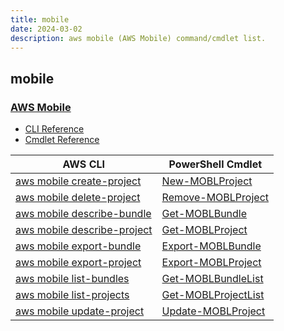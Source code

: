 ```yaml
---
title: mobile
date: 2024-03-02
description: aws mobile (AWS Mobile) command/cmdlet list.
---
```


## mobile

### [AWS Mobile](https://aws.amazon.com/amplify/)

* [CLI Reference](https://awscli.amazonaws.com/v2/documentation/api/latest/reference/mobile/index.html)
* [Cmdlet Reference](https://docs.aws.amazon.com/powershell/latest/reference/items/AWS_Mobile_cmdlets.html)

|AWS CLI|PowerShell Cmdlet|
|----|----|
|[aws mobile create-project](https://awscli.amazonaws.com/v2/documentation/api/latest/reference/mobile/create-project.html)|[New-MOBLProject](https://docs.aws.amazon.com/powershell/latest/reference/items/New-MOBLProject.html)|
|[aws mobile delete-project](https://awscli.amazonaws.com/v2/documentation/api/latest/reference/mobile/delete-project.html)|[Remove-MOBLProject](https://docs.aws.amazon.com/powershell/latest/reference/items/Remove-MOBLProject.html)|
|[aws mobile describe-bundle](https://awscli.amazonaws.com/v2/documentation/api/latest/reference/mobile/describe-bundle.html)|[Get-MOBLBundle](https://docs.aws.amazon.com/powershell/latest/reference/items/Get-MOBLBundle.html)|
|[aws mobile describe-project](https://awscli.amazonaws.com/v2/documentation/api/latest/reference/mobile/describe-project.html)|[Get-MOBLProject](https://docs.aws.amazon.com/powershell/latest/reference/items/Get-MOBLProject.html)|
|[aws mobile export-bundle](https://awscli.amazonaws.com/v2/documentation/api/latest/reference/mobile/export-bundle.html)|[Export-MOBLBundle](https://docs.aws.amazon.com/powershell/latest/reference/items/Export-MOBLBundle.html)|
|[aws mobile export-project](https://awscli.amazonaws.com/v2/documentation/api/latest/reference/mobile/export-project.html)|[Export-MOBLProject](https://docs.aws.amazon.com/powershell/latest/reference/items/Export-MOBLProject.html)|
|[aws mobile list-bundles](https://awscli.amazonaws.com/v2/documentation/api/latest/reference/mobile/list-bundles.html)|[Get-MOBLBundleList](https://docs.aws.amazon.com/powershell/latest/reference/items/Get-MOBLBundleList.html)|
|[aws mobile list-projects](https://awscli.amazonaws.com/v2/documentation/api/latest/reference/mobile/list-projects.html)|[Get-MOBLProjectList](https://docs.aws.amazon.com/powershell/latest/reference/items/Get-MOBLProjectList.html)|
|[aws mobile update-project](https://awscli.amazonaws.com/v2/documentation/api/latest/reference/mobile/update-project.html)|[Update-MOBLProject](https://docs.aws.amazon.com/powershell/latest/reference/items/Update-MOBLProject.html)|


